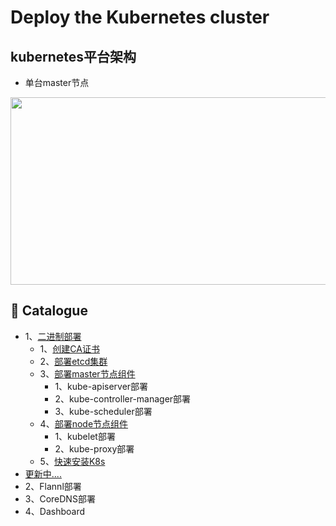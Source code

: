 # Deploy the Kubernetes cluster

## kubernetes平台架构
- 单台master节点
<img src="../images/kuernetes/eb67ab07dc1340bba5c654612791477c.jpeg" width="800" height="300">


## 📖 Catalogue
- 1、[二进制部署](kubernetes.md)
  - 1、[创建CA证书](kubernetes.md)
  - 2、[部署etcd集群](kubernetes.md)
  - 3、[部署master节点组件](kubernetes.md)
    - 1、kube-apiserver部署
    - 2、kube-controller-manager部署
    - 3、kube-scheduler部署
  - 4、[部署node节点组件](kubernetes.md)
    - 1、kubelet部署
    - 2、kube-proxy部署
  - 5、[快速安装K8s](./init_k8s.md)
- [更新中....]()
- 2、Flannl部署
- 3、CoreDNS部署
- 4、Dashboard

